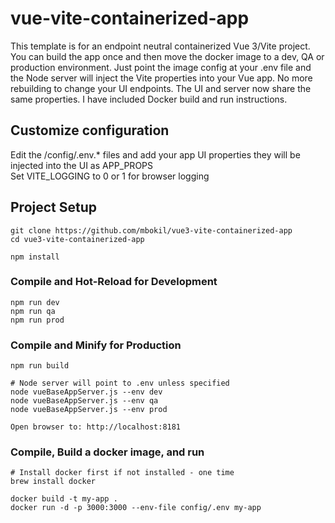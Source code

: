 # vue-vite-containerized-app

This template is for an endpoint neutral containerized Vue 3/Vite project. You can build the app once and then move the docker image to a dev, QA or production environment. Just point the image config at your .env file and the Node server will inject the Vite properties into your Vue app. No more rebuilding to change your UI endpoints. The UI and server now share the same properties. I have included Docker build and run instructions.


## Customize configuration
Edit the /config/.env.* files and add your app UI properties they will be injected into the UI as APP_PROPS  
Set VITE_LOGGING to 0 or 1 for browser logging


## Project Setup

```
git clone https://github.com/mbokil/vue3-vite-containerized-app
cd vue3-vite-containerized-app

npm install
```

### Compile and Hot-Reload for Development

```
npm run dev
npm run qa
npm run prod
```

### Compile and Minify for Production

```
npm run build

# Node server will point to .env unless specified
node vueBaseAppServer.js --env dev
node vueBaseAppServer.js --env qa
node vueBaseAppServer.js --env prod

Open browser to: http://localhost:8181
```

### Compile, Build a docker image, and run

```
# Install docker first if not installed - one time
brew install docker

docker build -t my-app .
docker run -d -p 3000:3000 --env-file config/.env my-app
```
